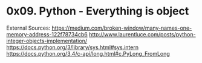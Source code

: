 # 0x09. Python - Everything is object
External Sources:
https://medium.com/broken-window/many-names-one-memory-address-122f78734cb6
http://www.laurentluce.com/posts/python-integer-objects-implementation/
https://docs.python.org/3/library/sys.html#sys.intern
https://docs.python.org/3.4/c-api/long.html#c.PyLong_FromLong

